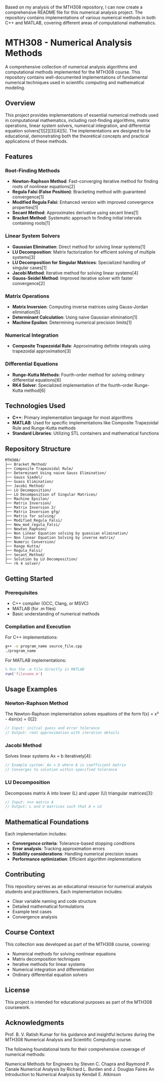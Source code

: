Based on my analysis of the MTH308 repository, I can now create a comprehensive README file for this numerical analysis project. The repository contains implementations of various numerical methods in both C++ and MATLAB, covering different areas of computational mathematics.

# MTH308 - Numerical Analysis Methods

A comprehensive collection of numerical analysis algorithms and computational methods implemented for the MTH308 course. This repository contains well-documented implementations of fundamental numerical techniques used in scientific computing and mathematical modeling.

## Overview

This project provides implementations of essential numerical methods used in computational mathematics, including root-finding algorithms, matrix operations, linear system solvers, numerical integration, and differential equation solvers[1][2][3][4][5]. The implementations are designed to be educational, demonstrating both the theoretical concepts and practical applications of these methods.

## Features

### Root-Finding Methods
- **Newton-Raphson Method**: Fast-converging iterative method for finding roots of nonlinear equations[2]
- **Regula Falsi (False Position)**: Bracketing method with guaranteed convergence[1]
- **Modified Regula Falsi**: Enhanced version with improved convergence properties[1]
- **Secant Method**: Approximates derivative using secant lines[1]
- **Bracket Method**: Systematic approach to finding initial intervals containing roots[1]

### Linear System Solvers
- **Gaussian Elimination**: Direct method for solving linear systems[1]
- **LU Decomposition**: Matrix factorization for efficient solving of multiple systems[3]
- **LU Decomposition for Singular Matrices**: Specialized handling of singular cases[1]
- **Jacobi Method**: Iterative method for solving linear systems[4]
- **Gauss-Seidel Method**: Improved iterative solver with faster convergence[2]

### Matrix Operations
- **Matrix Inversion**: Computing inverse matrices using Gauss-Jordan elimination[5]
- **Determinant Calculation**: Using naive Gaussian elimination[1]
- **Machine Epsilon**: Determining numerical precision limits[1]

### Numerical Integration
- **Composite Trapezoidal Rule**: Approximating definite integrals using trapezoidal approximation[3]

### Differential Equations
- **Runge-Kutta Methods**: Fourth-order method for solving ordinary differential equations[6]
- **RK4 Solver**: Specialized implementation of the fourth-order Runge-Kutta method[6]

## Technologies Used

- **C++**: Primary implementation language for most algorithms
- **MATLAB**: Used for specific implementations like Composite Trapezoidal Rule and Runge-Kutta methods
- **Standard Libraries**: Utilizing STL containers and mathematical functions

## Repository Structure

```
MTH308/
├── Bracket_Method/
├── Composite Trapezoidal Rule/
├── Determinant Using naive Gauss Elimination/
├── Gauss Siedel/
├── Guass Elimination/
├── Jacobi Method/
├── LU Decomposition/
├── LU Decomposition of Singular Matrices/
├── Machine Epsilon/
├── Matrix Inversion/
├── Matrix Inversion 2/
├── Matrix Inversion gfg/
├── Matrix for solving/
├── Modified_Regula_Falsi/
├── New_mod_regula_Falsi/
├── Newton_Raphson/
├── Non Linear Equation solving by guassian elimination/
├── Non linear Equation Solving by inverse matrix/
├── Numeric Conversion/
├── Range Kutta/
├── Regula_Falsi/
├── Secant_Method/
├── Solution by LU Decomposition/
└── rk 4 solver/
```

## Getting Started

### Prerequisites
- C++ compiler (GCC, Clang, or MSVC)
- MATLAB (for .m files)
- Basic understanding of numerical methods

### Compilation and Execution

For C++ implementations:
```bash
g++ -o program_name source_file.cpp
./program_name
```

For MATLAB implementations:
```matlab
% Run the .m file directly in MATLAB
run('filename.m')
```

## Usage Examples

### Newton-Raphson Method
The Newton-Raphson implementation solves equations of the form f(x) = x² - 4sin(x) = 0[2]:

```cpp
// Input: initial guess and error tolerance
// Output: root approximation with iteration details
```

### Jacobi Method
Solves linear systems Ax = b iteratively[4]:

```cpp
// Example system: Ax = b where A is coefficient matrix
// Converges to solution within specified tolerance
```

### LU Decomposition
Decomposes matrix A into lower (L) and upper (U) triangular matrices[3]:

```cpp
// Input: n×n matrix A
// Output: L and U matrices such that A = LU
```

## Mathematical Foundations

Each implementation includes:
- **Convergence criteria**: Tolerance-based stopping conditions
- **Error analysis**: Tracking approximation errors
- **Stability considerations**: Handling numerical precision issues
- **Performance optimization**: Efficient algorithm implementations

## Contributing

This repository serves as an educational resource for numerical analysis students and practitioners. Each implementation includes:
- Clear variable naming and code structure
- Detailed mathematical formulations
- Example test cases
- Convergence analysis

## Course Context

This collection was developed as part of the MTH308 course, covering:
- Numerical methods for solving nonlinear equations
- Matrix decomposition techniques
- Iterative methods for linear systems
- Numerical integration and differentiation
- Ordinary differential equation solvers

## License

This project is intended for educational purposes as part of the MTH308 coursework.

## Acknowledgments
Prof. B. V. Ratish Kumar for his guidance and insightful lectures during the MTH308 Numerical Analysis and Scientific Computing course.

The following foundational texts for their comprehensive coverage of numerical methods:

Numerical Methods for Engineers by Steven C. Chapra and Raymond P. Canale
Numerical Analysis by Richard L. Burden and J. Douglas Faires
An Introduction to Numerical Analysis by Kendall E. Atkinson

